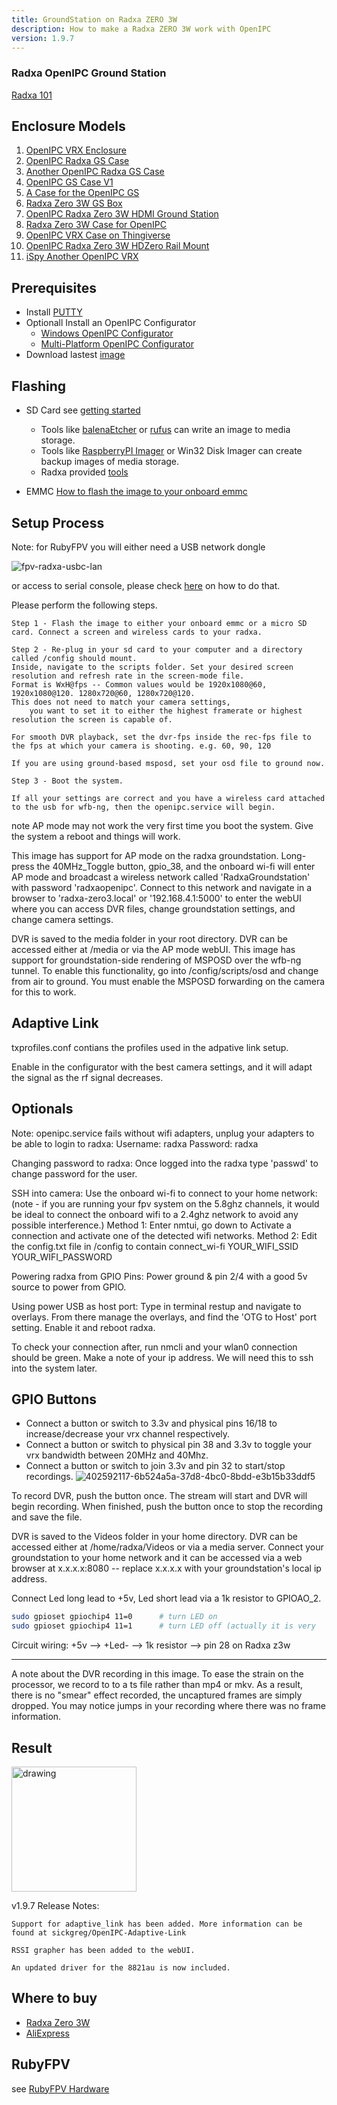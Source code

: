 ```yaml
---
title: GroundStation on Radxa ZERO 3W
description: How to make a Radxa ZERO 3W work with OpenIPC
version: 1.9.7
---
```


### Radxa OpenIPC Ground Station
[Radxa 101](https://wiki.radxa.com/Zero/getting_started)

## Enclosure Models

1. [OpenIPC VRX Enclosure](https://www.printables.com/model/1051224-openipc-vrx-enclosure)
2. [OpenIPC Radxa GS Case](https://www.printables.com/model/967795-openipc-radxa-gs-case)
3. [Another OpenIPC Radxa GS Case](https://www.printables.com/model/979788-another-openipc-radxa-gs-case)
4. [OpenIPC GS Case V1](https://www.printables.com/model/1034290-openipc-gs-case-v1)
5. [A Case for the OpenIPC GS](https://www.printables.com/model/988543-a-case-for-the-openipc-gs)
6. [Radxa Zero 3W GS Box](https://www.printables.com/model/822826-radxa03w-gs_box)
7. [OpenIPC Radxa Zero 3W HDMI Ground Station](https://www.printables.com/model/1020246-openipc-radxa-zero-3w-hdmi-ground-station)
8. [Radxa Zero 3W Case for OpenIPC](https://www.printables.com/model/1054879-radxa-zero-3w-case-for-openipc)
9. [OpenIPC VRX Case on Thingiverse](https://www.thingiverse.com/thing:6680584)
10. [OpenIPC Radxa Zero 3W HDZero Rail Mount](https://www.printables.com/model/811132-openipc-radxa-zero-3w-hdzero-goggle-case-rail-moun/files)
11. [iSpy Another OpenIPC VRX](https://www.printables.com/model/1196394-ispy-another-openipc-sbc-vrx-case)

## Prerequisites 

- Install [PUTTY](https://www.putty.org/)
- Optionall Install an OpenIPC Configurator
    - [Windows OpenIPC Configurator](https://github.com/OpenIPC/configurator/releases/)
    - [Multi-Platform OpenIPC Configurator](https://github.com/OpenIPC/openipc-configurator)
- Download lastest [image](https://openipc.org/cameras/vendors/hisilicon/socs/hi3536dv100/download_full_image?flash_size=16&flash_type=nor&fw_release=fpv)

## Flashing

* SD Card see [getting started](https://wiki.radxa.com/Zero/getting_started)
  - Tools like [balenaEtcher](https://etcher.balena.io/) or [rufus](https://rufus.ie/en/) can write an image to media storage.
  - Tools like [RaspberryPI Imager](https://www.raspberrypi.com/software/) or Win32 Disk Imager can create backup images of media storage.
  - Radxa provided [tools](https://dl.radxa.com/tools/)

* EMMC
[How to flash the image to your onboard emmc](https://github.com/OpenIPC/sbc-groundstations/blob/master/radxa_pi_zero_3w/flashing_to_the_onboard_memory.md)

## Setup Process
Note: for RubyFPV you will either need a USB network dongle

![fpv-radxa-usbc-lan](https://github.com/user-attachments/assets/6fe0c218-b4c2-4041-a676-ebb490743a85)

or access to serial console, please check [here](https://wiki.radxa.com/Zero/dev/serial-console) on how to do that.

Please perform the following steps.

    Step 1 - Flash the image to either your onboard emmc or a micro SD card. Connect a screen and wireless cards to your radxa.

    Step 2 - Re-plug in your sd card to your computer and a directory called /config should mount. 
    Inside, navigate to the scripts folder. Set your desired screen resolution and refresh rate in the screen-mode file. 
    Format is WxH@fps -- Common values would be 1920x1080@60, 1920x1080@120. 1280x720@60, 1280x720@120. 
    This does not need to match your camera settings, 
        you want to set it to either the highest framerate or highest resolution the screen is capable of.

    For smooth DVR playback, set the dvr-fps inside the rec-fps file to the fps at which your camera is shooting. e.g. 60, 90, 120

    If you are using ground-based msposd, set your osd file to ground now.

    Step 3 - Boot the system. 
    
    If all your settings are correct and you have a wireless card attached to the usb for wfb-ng, then the openipc.service will begin.

note AP mode may not work the very first time you boot the system. Give the system a reboot and things will work.

This image has support for AP mode on the radxa groundstation. 
Long-press the 40MHz_Toggle button, gpio_38, and the onboard wi-fi will enter AP mode and broadcast a wireless network called 'RadxaGroundstation' with password 'radxaopenipc'. 
Connect to this network and navigate in a browser to 'radxa-zero3.local' or '192.168.4.1:5000' to enter the webUI where you can access DVR files, change groundstation settings, and change camera settings.

DVR is saved to the media folder in your root directory. DVR can be accessed either at /media or via the AP mode webUI.
This image has support for groundstation-side rendering of MSPOSD over the wfb-ng tunnel. To enable this functionality, go into /config/scripts/osd and change from air to ground. You must enable the MSPOSD forwarding on the camera for this to work.

## Adaptive Link

txprofiles.conf contians the profiles used in the adpative link setup.

Enable in the configurator with the best camera settings, and it will adapt the signal as the rf signal decreases.

## Optionals

Note: openipc.service fails without wifi adapters, unplug your adapters to be able to login to radxa:
Username: radxa
Password: radxa

Changing password to radxa:
Once logged into the radxa type 'passwd' to change password for the user.


SSH into camera:
Use the onboard wi-fi to connect to your home network: (note - if you are running your fpv system on the 5.8ghz channels, it would be ideal to connect the onboard wifi to a 2.4ghz network to avoid any possible interference.)
Method 1: Enter nmtui, go down to Activate a connection and activate one of the detected wifi networks.
Method 2: Edit the config.txt file in /config to contain connect_wi-fi YOUR_WIFI_SSID YOUR_WIFI_PASSWORD

Powering radxa from GPIO Pins:
Power ground & pin 2/4 with a good 5v source to power from GPIO.

Using power USB as host port:
Type in terminal restup and navigate to overlays. From there manage the overlays, and find the 'OTG to Host' port setting. Enable it and reboot radxa.

To check your connection after, run nmcli and your wlan0 connection should be green. Make a note of your ip address. We will need this to ssh into the system later.
## GPIO Buttons
- Connect a button or switch to 3.3v and physical pins 16/18 to increase/decrease your vrx channel respectively. 
- Connect a button or switch to physical pin 38 and 3.3v to toggle your vrx bandwidth between 20MHz and 40Mhz. 
- Connect a button or switch to join 3.3v and pin 32 to start/stop recordings.
![402592117-6b524a5a-37d8-4bc0-8bdd-e3b15b33ddf5](https://github.com/user-attachments/assets/83bf17f5-7504-411e-9544-41adf2a300bb)

To record DVR, push the button once. The stream will start and DVR will begin recording. When finished, push the button once to stop the recording and save the file.

DVR is saved to the Videos folder in your home directory. DVR can be accessed either at /home/radxa/Videos or via a media server. Connect your groundstation to your home network and it can be accessed via a web browser at x.x.x.x:8080 -- replace x.x.x.x with your groundstation's local ip address.

Connect Led long lead to +5v, Led short lead via a 1k resistor to GPIOAO_2.

```bash
sudo gpioset gpiochip4 11=0      # turn LED on
sudo gpioset gpiochip4 11=1      # turn LED off (actually it is very                             # simply lit because i guess logic level 0 is not 0 volts)
```

Circuit wiring: +5v —> +Led- —-> 1k resistor —> pin 28 on Radxa z3w

<hr>

A note about the DVR recording in this image. To ease the strain on the processor, we record to to a ts file rather than mp4 or mkv. As a result, there is no "smear" effect recorded, the uncaptured frames are simply dropped. You may notice jumps in your recording where there was no frame information.

## Result

<img src="https://github.com/user-attachments/assets/43e8552e-9d24-4d7b-9120-cd2fc08a9934" alt="drawing" width="200"/>

v1.9.7 Release Notes:

    Support for adaptive_link has been added. More information can be found at sickgreg/OpenIPC-Adaptive-Link

    RSSI grapher has been added to the webUI.

    An updated driver for the 8821au is now included.


## Where to buy

- [Radxa Zero 3W](https://radxa.com/products/zeros/zero3w/#buy)
- [AliExpress](https://www.aliexpress.us/item/3256807428419499.html)

## RubyFPV
see [RubyFPV Hardware](https://rubyfpv.com/hardware.php)
